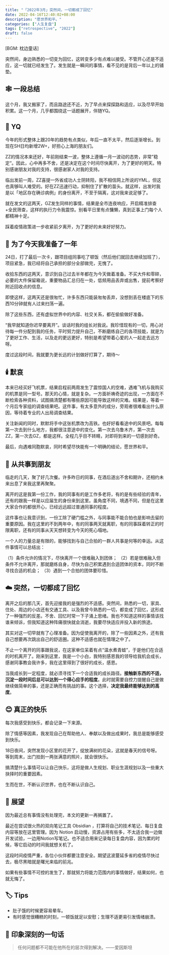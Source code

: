 ```yaml
---
title: "「2022年3月」突然间，一切都成了回忆"
date: 2022-04-16T12:40:02+08:00
description: "愿世界和平。"
categories: ["人生复盘"]
tags: ["retrospective", "2022"]
draft: false
---
```



[BGM: 枕边童话]

突然间，身边熟悉的一切变为回忆，这转变多少有点难以接受。不管开心还是不适应，这一切就已经发生了。发生就是一瞬间的事情，看不见的是背后一年以上的铺垫。

## 🕸️ 一段总结

这个月，我又搬家了，而且路途还不近，为了早点来探探路和适应，以及尽早开始积累。这一个月，几乎都围绕这一话题展开，伴随YQ。

## 👊 YQ

今年的形式整体上跟20年的趋势有点类似，年后一直不太平，然后逐渐增长。到现在SH日均新增2W+，好担心上海的朋友们。

ZZ的情况本来还好，年前刚结束一波，整体上遵循一月一波动的态势，非常”稳定“。因此，心中再多不舍，还是决定在这个时间尽快离开，为了更好的明天。特别感谢朋友对我的支持，很感谢家人对我的支持。

临出发前一周，ZZ喜提一外省成功人士阴转阳，我不相信网上所说的YML，但这也真够叫人难受的。好在ZZ迅速行动，抑制住了扩散的苗头。就这样，出发时我是以「地区存在确诊病例」的身份离开，不至于隔离，这对我来说足够了。

就在发文的这两天，GZ发生同样的事情，结果是全市连夜响应，开启精准排查+全民筛查，这样的执行力令我震惊。别看平日里有点慵懒，真到正事上门每个人都精神十足。

踩着疫情政策进一步收紧前夕离开，为了更好的未来好好努力。

## 🚄  为了今天我准备了一年

24日，打了最后一次卡，跟项目组同事吃了顿饭（然后他们就回去继续加班了），项目紧急，我已经将自己承担的部分全部做完，无愧了。

收拾东西的这两天，意识到自己过去半年都在为今天做着准备。不买大件和零碎，必要的大件保留箱说，重要物品汇总归在一处，低频用品丢弃或出售，提前考察好附近回收点的信息。

即使这样，这两天还是很匆忙，许多东西只能装匆匆丢弃，没想到丢在楼底下的东西10分钟就有人过来扫荡一遍。

除了这些东西，还有虚拟世界中的内容、社交关系，都在偷偷做好准备。

“我早就知道你迟早要离开”。谈话时我的组长对我说。我珍惜现有的一切，用心对待每一件分配到我的任务，平时努力提升自己，不断磨练自己的各项技能，就是为了更好工作、生活，以及走的更远更好，特别是希望带着心爱的人一起走去远方呀。

度过这段时间，我就要为更长远的计划做好打算了，期待～

## 🕯️ 默哀

本来已经买好飞机票，结果启程前两周发生了震惊国人的空难，遇难飞机与我购买的机票是同一型号。那天的心情，就是复杂。一方面祈祷奇迹的出现，一方面在不断检索各种资料，试图搞清楚都有哪些原因可能导致这样的灾难。结果是，等着一个月后专家组的调查结果吧。这件事，有太多意外的成分，旁观者很难看出什么原因，等待着专业的人出局调查结果。

关注新闻的同时，默默将手中这张机票改为高铁。也好好看看途中的风景吧。每每第一次去到什么地方，我都很注意途中的变化。第一次去乌鲁木齐，第一次去ZZ，第一次去GZ，都是这样。全程几乎目不转睛，对即将到来的一切感到好奇。

最后，向遇难同胞默哀，同时希望尽快能有一个明确的结论，愿世界和平。

## 👬 从共事到朋友

临走的几天，聚了好几次餐。许多昨日的同事，在酒后道出不舍和期许，还相约未来出息了来我这里再聚聚。

离开的这是我第一份工作，我的同事有的是工作多老将，有的是有些经验的青年，还有的跟我一样是以应届生的身份来到这里。虽角度不同，境遇不同，但是在这里大家合作的都很开心，已经远远超过普通同事的程度。

这件事也让我意识到，一份工除了硬门槛之外，与同事能不能合拍也是影响去留的重要原因。我在这里的不到两年中，有的同事两天就离职，有的同事踩着转正的时限离职，还有的同事从天天想转变为今天的死心塌地。

一个人的力量总是有限的，能够找到与自己合拍的一群人共事是何等的幸运。从这件事情可以总结出：

（1）条件允许的情况下，尽快离开一个很难融入到团体；
（2）若是很难融入但条件不允许离开，那就磨练自身，尽快为自己积累遇到合适团体的资本，同时不断寻找合适的机会；
（3）遇到一个合拍的团体要珍惜。


## ☁️ 突然，一切都成了回忆

离开之后的那几天，首先迎接我的是强烈的不适感。突然间，熟悉的一切，家具、住处、周边的小店还有交通工具、以及我曾今熟悉的一切，都变成了回忆，这形成了一种强烈的反差。不舍、回忆时常一下子涌上思绪。我也不知道这样的事情该找谁来倾诉，但我知道这种阵痛很快就会消逝，我要尽快适应并投入新的旅途。

其实对这一切早就有了心理准备。因为促使我离开的，除了一些因素之外，还有我自己想要再次跳出自己的舒适圈。这种不适感也就在情理之中了。

不止一个离开的同事跟我说，在这家单位呆着有点“温水煮青蛙”，于是他们在合适的时机离开了。刚来到这里，我是一个小白，我特别感恩我的领导给我机会成长，感谢同事教会我许多，我在这里得到了很好的成长，感恩。

当我成长到一定程度，就必须寻找下一个合适我的成长路径。**接触新东西的不适，沉淀一段时间后总可以达到一个得心应手的程度**。此时就需要自控力提醒自己是做继续做简单的事，还是正确而有挑战的事。这个选择，**决定我最终能够达到的高度**。

## 😊 真正的快乐

每次我感受到快乐，都会记录一下来源。

除了情感等因素，我发现自己在帮助他人、奉献以及做出成果时，我总是能够感受到快乐。

18日夜间，突然发现小区里的花开了，绽放满树的花朵，这就是春天的信号呀。等到周末，出门拍到一两张满意的照片，就会很快乐。

搞清楚什么事情可以让自己快乐，这将是做人生规划、职业生涯规划以及一些重大抉择时的重要因素。

生而在世，不断认识世界，也在不断认识自己。

## 🔭 展望

因为最近总有事情没有处理完，本文的更新一再搁置了。

最近在尝试很火热的双向笔记工具 Obsidian ，打算将自己的技术笔记、每日复盘内容等放在这里管理。因为 Notion 启动慢，资源占用有些多，不太适合我一边做开发试验，一边用Notion写笔记。也不适合用来记录每日复盘内容，因为累的时候，等它启动的时间我就想关机了。

这段时间疫情严重，各位小伙伴都要注意安全。期望这波蔓延多省的疫情尽快过去，极尽黑暗就是曙光来临的前兆。

如果有些事情不可控的发生了，那就努力将能力范围内的事情做好，结果如何，也就无悔了。

## 🏷️ Tips

- 肚子饿的时候更容易晕车。
- 有时感觉很糟糕的时刻，一顿饭就足以安慰；生理不适更易引发情绪崩溃。

## 🍊  印象深刻的一句话

> 任何问题都不可能在他所在的层次得到解决。——爱因斯坦

